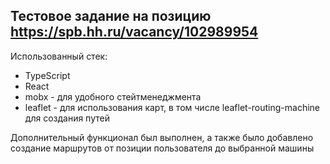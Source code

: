 ## Тестовое задание на позицию https://spb.hh.ru/vacancy/102989954

Использованный стек:
  - TypeScript
  - React
  - mobx - для удобного стейтменеджмента
  - leaflet - для использования карт, в том числе leaflet-routing-machine для создания путей

Дополнительный функционал был выполнен, а также было добавлено создание маршрутов от позиции пользователя до выбранной машины
